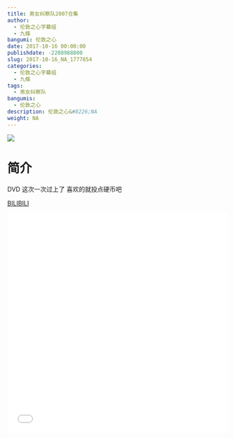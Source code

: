 ```yaml
---
title: 男女纠察队2007合集
author: 
  - 伦敦之心字幕组
  - 九條
bangumi: 伦敦之心
date: 2017-10-16 00:00:00
publishdate: -2208988800
slug: 2017-10-16_NA_1777854
categories: 
  - 伦敦之心字幕组
  - 九條
tags: 
  - 男女纠察队
bangumis: 
  - 伦敦之心
description: 伦敦之心&#8226;NA
weight: NA
---
```


![](https://i.imgur.com/9XdCgum.jpg)

# 简介  
DVD 这次一次过上了 喜欢的就投点硬币吧

  [BILIBILI](https://www.bilibili.com/video/av1777854/)


<div class="vcontainer">  <iframe class='video' src="//www.bilibili.com/blackboard/player.html?aid=1777854" width="100%" height="500" frameborder="0" allowfullscreen="allowfullscreen"></iframe></div>

